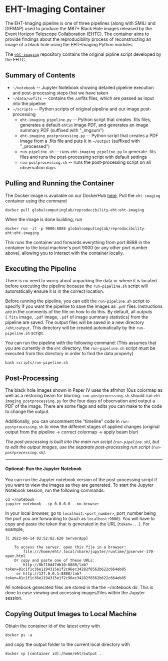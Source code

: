 # EHT-Imaging Container

The EHT-Imaging pipeline is one of three pipelines (along with SMILI and DIFMAP) used to produce the M87* Black Hole images released by the Event Horizon Telescope Collaboration (EHTC). The container aims to provide findings about the reproducibility process of reconstructing an image of a black hole using the EHT-Imaging Python modules.

The [`eht-imaging`](https://github.com/achael/eht-imaging) repository contains the original pipline script developed by the EHTC.

## Summary of Contents
* `~/notebook` -- Jupyter Notebook showing detailed pipeline execution and post-processing steps that we have taken
* `~/data/uvfits` -- contains the .uvfits files, which are passed as input into the pipeline
* `~/scripts` -- Python scripts of original pipeline and our image post-processing
  * `eht-imaging_pipeline.py` -- Python script that creates .fits files, generates a default `ehtim` image PDF, and generates an image summary PDF (suffixed with "_imgsum")
  * `eht-imaging_postprocessing.py` -- Python script that creates a PDF image from a .fits file and puts it in `~/output` (suffixed with "_processed")
  * `run-pipeline.sh` -- runs `eht-imaging_pipeline.py` to generate .fits files and runs the post-processing script with default settings
  * `run-postprocessing.sh` -- runs the post-processing script on all observation days

## Pulling and Running the Container
The Docker image is available on our DockerHub [here](https://hub.docker.com/r/globalcomputinglab/reproducibility-eht/tags). Pull the `eht-imaging` container using the command

```
docker pull globalcomputinglab/reproducibility-eht:eht-imaging
```
When the image is done building, run 
```
docker run -it -p 9000:8888 globalcomputinglab/reproducibility-eht:eht-imaging
```
This runs the container and forwards everything from port 8888 in the container to the local machine's port 9000 (or any other port number above), allowing you to interact with the container locally.

## Executing the Pipeline

There is no need to worry about unpacking the data or where it is located before executing the pipeline because the `run-pipeline.sh` script will automatically ensure it is in the correct location.

Before running the pipeline, you can edit the `run-pipeline.sh` script to specify if you want the pipeline to save the images as `.pdf` files. Instructions are in the comments of the file on how to do this. By default, all outputs (`.fits` image, `.pdf` image, `.pdf` of image summary statistics) from the pipeline are saved. The output files will be saved in a new directory `/eht/output`. This directory will be created automatically by the `run-pipeline.sh` script.

You can run the pipeline with the following command: (This assumes that you are currently in the `eht` directory, the `run-pipeline.sh` script must be executed from this directory in order to find the data properly)
```
bash scripts/run-pipeline.sh
```

## Post-Processing
The black hole images shown in Paper IV uses the afmhot_10us colormap as well as a restoring beam for blurring. ```run-postprocessing.sh``` should run ```eht-imaging_postprocessing.py``` for the four days of observation and output a PDF of the image. There are some flags and edits you can make to the code to change the output.

Additionally, you can uncomment the "timeline" code in `run-postprocessing.sh` to view the different stages of applied changes (original output from the pipeline -> correct colormap -> apply beam blur)

*The post-processing is built into the main run script (`run-pipeline.sh`), but to edit the output images, use the separate post-processing run script (`run-postprocessing.sh`).*

---

#### Optional: Run the Jupyter Notebook
You can run the Jupyter notebook version of the post-processing script if you want to view the images as they are generated. To start the Jupyter Notebook session, run the following commands:
```
cd ~/notebook
jupyter notebook --ip 0.0.0.0 --no-browser
```

In your local browser, go to `localhost:<port_number>`, port_number being the port you are forwarding to (such as `localhost:9000`). You will have to copy and paste the token that is generated in the URL (`token=...`). For example,

```
[C 2022-06-14 02:52:02.620 ServerApp]

    To access the server, open this file in a browser:
        file:///home/eht/.local/share/jupyter/runtime/jpserver-170-open.html
    Or copy and paste one of these URLs:
        http://0b710d47db10:8888/lab?token=81c1f1c36e1194315e1f2c96ec34282f8562b622c664eb85
     or http://127.0.0.1:8888/lab?token=81c1f1c36e1194315e1f2c96ec34282f8562b622c664eb85

```

All notebook generated files are stored in the the ~/notebook dir. This is done to ease viewing and accessing images/files within the Jupyter session.


## Copying Output Images to Local Machine
Obtain the container id of the latest entry with
```
docker ps -a
```
and copy the output folder to the current local directory with
```
docker cp [container id]:/home/eht/output .
```
